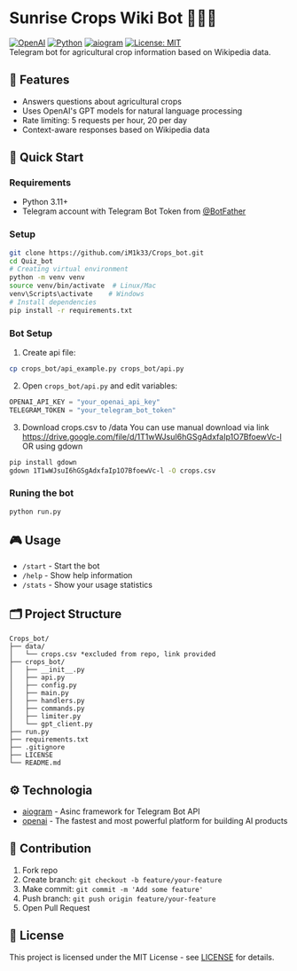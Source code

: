 # Sunrise Crops Wiki Bot 🌾🌽🍋  
[![OpenAI](https://a11ybadges.com/badge?logo=openai)](https://openai.com/)
[![Python](https://a11ybadges.com/badge?logo=python)](https://python.org)
[![aiogram](https://img.shields.io/badge/aiogram-3.x-blue.svg)](https://aiogram.dev)
[![License: MIT](https://img.shields.io/badge/License-MIT-yellow.svg)](https://opensource.org/licenses/MIT)  
Telegram bot for agricultural crop information based on Wikipedia data.
## 🌟 Features
- Answers questions about agricultural crops
- Uses OpenAI's GPT models for natural language processing
- Rate limiting: 5 requests per hour, 20 per day
- Context-aware responses based on Wikipedia data
## 🚀 Quick Start
### Requirements
- Python 3.11+  
- Telegram account with Telegram Bot Token from [@BotFather](https://t.me/BotFather)  
### Setup
```bash
git clone https://github.com/iM1k33/Crops_bot.git
cd Quiz_bot
# Creating virtual environment 
python -m venv venv
source venv/bin/activate  # Linux/Mac
venv\Scripts\activate    # Windows
# Install dependencies
pip install -r requirements.txt
```
### Bot Setup
1. Create api file:
```bash
cp crops_bot/api_example.py crops_bot/api.py
```
2. Open `crops_bot/api.py` and edit variables:
```python
OPENAI_API_KEY = "your_openai_api_key"
TELEGRAM_TOKEN = "your_telegram_bot_token"
```
3. Download crops.csv to /data
You can use manual download via link https://drive.google.com/file/d/1T1wWJsuI6hGSgAdxfaIp1O7BfoewVc-l
OR
using gdown
```bash
pip install gdown
gdown 1T1wWJsuI6hGSgAdxfaIp1O7BfoewVc-l -O crops.csv
```
### Runing the bot
```bash
python run.py
```

## 🎮 Usage
- `/start` - Start the bot
- `/help` - Show help information
- `/stats` - Show your usage statistics

## 🗂️ Project Structure
```
Crops_bot/
├── data/
│   └── crops.csv *excluded from repo, link provided
├── crops_bot/
│   ├── __init__.py
│   ├── api.py
│   ├── config.py
│   ├── main.py
│   ├── handlers.py
│   ├── commands.py
│   ├── limiter.py
│   └── gpt_client.py
├── run.py
├── requirements.txt
├── .gitignore
├── LICENSE
└── README.md
```
## ⚙️ Technologia
- [aiogram](https://aiogram.dev/) - Asinc framework for Telegram Bot API
- [openai](https://openai.com/api) - The fastest and most powerful platform for building AI products
## 🤝 Contribution
1. Fork repo  
2. Create branch: `git checkout -b feature/your-feature`  
3. Make commit: `git commit -m 'Add some feature'`  
4. Push branch: `git push origin feature/your-feature`  
5. Open Pull Request  
## 📜 License
This project is licensed under the MIT License - see [LICENSE](LICENSE) for details.
